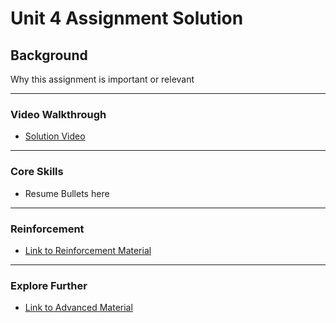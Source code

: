 # Unit 4 Assignment Solution

## Background

Why this assignment is important or relevant

- - -

### Video Walkthrough

* [Solution Video](Homework/Solutions/HomeworkVideo.md)

- - -

### Core Skills

* Resume Bullets here

- - -

### Reinforcement

* [Link to Reinforcement Material]()

- - -

### Explore Further

* [Link to Advanced Material]()
